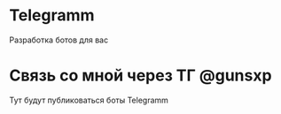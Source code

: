 # Telegramm

Разработка ботов для вас

# Связь со мной через ТГ @gunsxp

Тут будут публиковаться боты Telegramm
